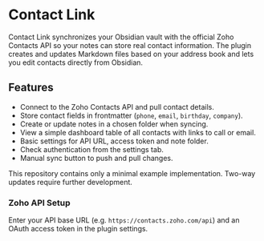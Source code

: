 # Contact Link

Contact Link synchronizes your Obsidian vault with the official Zoho Contacts API so your notes can store real contact information. The plugin creates and updates Markdown files based on your address book and lets you edit contacts directly from Obsidian.

## Features

- Connect to the Zoho Contacts API and pull contact details.
- Store contact fields in frontmatter (`phone`, `email`, `birthday`, `company`).
- Create or update notes in a chosen folder when syncing.
- View a simple dashboard table of all contacts with links to call or email.
- Basic settings for API URL, access token and note folder.
- Check authentication from the settings tab.
- Manual sync button to push and pull changes.

This repository contains only a minimal example implementation. Two-way updates require further development.

### Zoho API Setup

Enter your API base URL (e.g. `https://contacts.zoho.com/api`) and an OAuth access token in the plugin settings.
